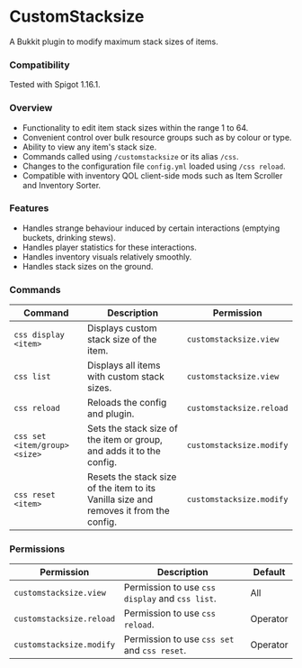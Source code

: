 # CustomStacksize
A Bukkit plugin to modify maximum stack sizes of items.

### Compatibility
Tested with Spigot 1.16.1.

### Overview
- Functionality to edit item stack sizes within the range 1 to 64.
- Convenient control over bulk resource groups such as by colour or type.
- Ability to view any item's stack size.
- Commands called using `/customstacksize` or its alias `/css`.
- Changes to the configuration file `config.yml` loaded using `/css reload`.
- Compatible with inventory QOL client-side mods such as Item Scroller and Inventory Sorter.

### Features
- Handles strange behaviour induced by certain interactions (emptying buckets, drinking stews).
- Handles player statistics for these interactions.
- Handles inventory visuals relatively smoothly.
- Handles stack sizes on the ground.

### Commands
| Command | Description | Permission |
| ------- | ----------- | ---------- |
| `css display <item>` | Displays custom stack size of the item. | `customstacksize.view` |
| `css list` | Displays all items with custom stack sizes. | `customstacksize.view` |
| `css reload` | Reloads the config and plugin. | `customstacksize.reload` |
| `css set <item/group> <size>` | Sets the stack size of the item or group, and adds it to the config. | `customstacksize.modify` |
| `css reset <item>` | Resets the stack size of the item to its Vanilla size and removes it from the config. | `customstacksize.modify` |
### Permissions
| Permission | Description | Default |
| ---------- | ----------- | ------- |
| `customstacksize.view` | Permission to use `css display` and `css list`. | All |
| `customstacksize.reload` | Permission to use `css reload`. | Operator |
| `customstacksize.modify` | Permission to use `css set` and `css reset`. | Operator |